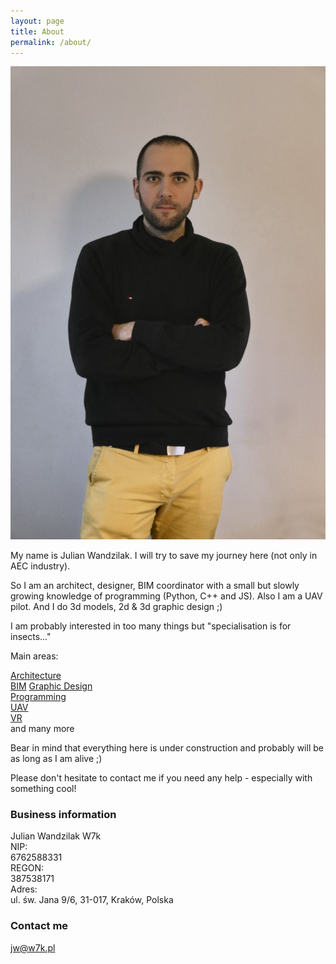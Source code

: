 ```yaml
---
layout: page
title: About
permalink: /about/
---
```

  
![Me](/images/JWLarge.png)  

My name is Julian Wandzilak. I will try to save my journey here (not only in AEC industry).  

So I am an architect, designer, BIM coordinator with a small but slowly growing knowledge of programming (Python, C++ and JS). Also I am a UAV pilot. And I do 3d models, 2d & 3d graphic design ;)

I am probably interested in too many things but "specialisation is for insects..."

Main areas:

[Architecture](https://w7k.pl/architecture/)  
[BIM](https://w7k.pl/bim/)
[Graphic Design](https://w7k.pl/gd/)  
[Programming](https://w7k.pl/programming/)    
[UAV](https://w7k.pl/uav/)  
[VR](https://w7k.pl/vr/)  
and many more  

Bear in mind that everything here is under construction and probably will be as long as I am alive ;)  
  
Please don't hesitate to contact me if you need any help - especially with something cool!  
  
### Business information 

Julian Wandzilak W7k  
NIP:  
6762588331  
REGON:  
387538171  
Adres:  
ul. św. Jana 9/6, 31-017, Kraków, Polska  

### Contact me

jw@w7k.pl
